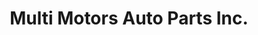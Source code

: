 ---
title: "Multi Motors Auto Parts Inc."
url: /quezon-city/multi-motors-auto-parts-inc/
shop: car parts
---